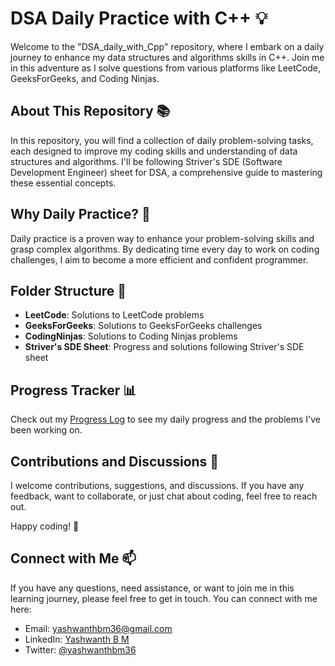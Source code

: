 # DSA Daily Practice with C++ 💡

Welcome to the "DSA_daily_with_Cpp" repository, where I embark on a daily journey to enhance my data structures and algorithms skills in C++. Join me in this adventure as I solve questions from various platforms like LeetCode, GeeksForGeeks, and Coding Ninjas.

## About This Repository 📚

In this repository, you will find a collection of daily problem-solving tasks, each designed to improve my coding skills and understanding of data structures and algorithms. I'll be following Striver's SDE (Software Development Engineer) sheet for DSA, a comprehensive guide to mastering these essential concepts.

## Why Daily Practice? 🚀

Daily practice is a proven way to enhance your problem-solving skills and grasp complex algorithms. By dedicating time every day to work on coding challenges, I aim to become a more efficient and confident programmer.

## Folder Structure 📁

- **LeetCode**: Solutions to LeetCode problems
- **GeeksForGeeks**: Solutions to GeeksForGeeks challenges
- **CodingNinjas**: Solutions to Coding Ninjas problems
- **Striver's SDE Sheet**: Progress and solutions following Striver's SDE sheet

## Progress Tracker 📊

Check out my [Progress Log](ProgressLog.md) to see my daily progress and the problems I've been working on.


## Contributions and Discussions 💬

I welcome contributions, suggestions, and discussions. If you have any feedback, want to collaborate, or just chat about coding, feel free to reach out.

Happy coding! 🚀

## Connect with Me 📫

If you have any questions, need assistance, or want to join me in this learning journey, please feel free to get in touch. You can connect with me here:
- Email: [yashwanthbm36@gmail.com](mailto:yashwanthbm362002@gmail.com)
- LinkedIn: [Yashwanth B M](https://www.linkedin.com/in/yashwanth-b-m-4a4a09227)
- Twitter: [@yashwanthbm36](https://twitter.com/yashwanthbm36?t=XJqJ9__RXp2C01zUhrDtvw&s=09)

